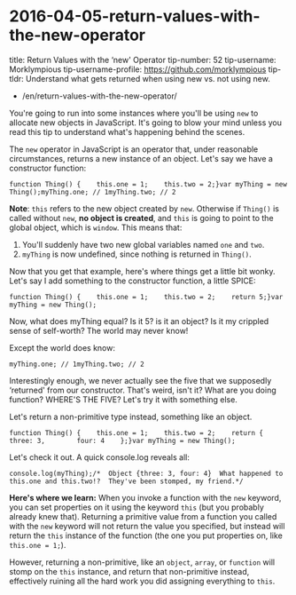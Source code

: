 # 2016-04-05-return-values-with-the-new-operator

title: Return Values with the ‘new' Operator tip-number: 52 tip-username: Morklympious tip-username-profile: https://github.com/morklympious tip-tldr: Understand what gets returned when using new vs. not using new.

- /en/return-values-with-the-new-operator/

You're going to run into some instances where you'll be using `new` to allocate new objects in JavaScript. It's going to blow your mind unless you read this tip to understand what's happening behind the scenes.

The `new` operator in JavaScript is an operator that, under reasonable circumstances, returns a new instance of an object. Let's say we have a constructor function:

```
function Thing() {    this.one = 1;    this.two = 2;}var myThing = new Thing();myThing.one; // 1myThing.two; // 2
```

**Note**: `this` refers to the new object created by `new`. Otherwise if `Thing()` is called without `new`, **no object is created**, and `this` is going to point to the global object, which is `window`. This means that:

1. You'll suddenly have two new global variables named `one` and `two`.
2. `myThing` is now undefined, since nothing is returned in `Thing()`.

Now that you get that example, here's where things get a little bit wonky. Let's say I add something to the constructor function, a little SPICE:

```
function Thing() {    this.one = 1;    this.two = 2;    return 5;}var myThing = new Thing();
```

Now, what does myThing equal? Is it 5? is it an object? Is it my crippled sense of self-worth? The world may never know!

Except the world does know:

```
myThing.one; // 1myThing.two; // 2
```

Interestingly enough, we never actually see the five that we supposedly ‘returned' from our constructor. That's weird, isn't it? What are you doing function? WHERE'S THE FIVE? Let's try it with something else.

Let's return a non-primitive type instead, something like an object.

```
function Thing() {    this.one = 1;    this.two = 2;    return {        three: 3,        four: 4    };}var myThing = new Thing();
```

Let's check it out. A quick console.log reveals all:

```
console.log(myThing);/*  Object {three: 3, four: 4}  What happened to this.one and this.two!?  They've been stomped, my friend.*/
```

**Here's where we learn:** When you invoke a function with the `new` keyword, you can set properties on it using the keyword `this` (but you probably already knew that). Returning a primitive value from a function you called with the `new` keyword will not return the value you specified, but instead will return the `this` instance of the function (the one you put properties on, like `this.one = 1;`).

However, returning a non-primitive, like an `object`, `array`, or `function` will stomp on the `this` instance, and return that non-primitive instead, effectively ruining all the hard work you did assigning everything to `this`.
